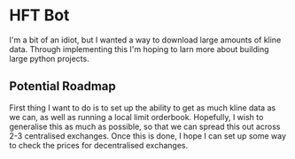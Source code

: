 # HFT Bot

I'm a bit of an idiot, but I wanted a way to download large amounts of kline data.
Through implementing this I'm hoping to larn more about building large python projects.

## Potential Roadmap

First thing I want to do is to set up the ability to get as much kline data as we can, as well as running a local limit orderbook.
Hopefully, I wish to generalise this as much as possible, so that we can spread this out across 2-3 centralised exchanges.
Once this is done, I hope I can set up some way to check the prices for decentralised exchanges.
